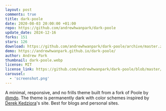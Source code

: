 ```yaml
---
layout: post
comments: true
title: dark-poole
date: 2020-08-03 20:00:00 +01:00
repo: https://github.com/andrewhwanpark/dark-poole
update_date: 2024-12-16
forks: 151
stars: 126
download: https://github.com/andrewhwanpark/dark-poole/archive/master.zip
demo: https://andrewhwanpark.github.io/dark-poole/
author: Andrew Park
thumbnail: dark-poole.webp
license: MIT
license_link: https://github.com/andrewhwanpark/dark-poole/blob/master/LICENSE.md
carousel:
  - 'screenshot.png'
---
```


A minimal, responsive, and no frills theme built from a fork of Poole by [@mdo](https://markdotto.com/). The theme is permanently dark with color schemes inspired by [Derek Kedziora](https://derekkedziora.com/)'s site.
Best for blogs and personal sites.
